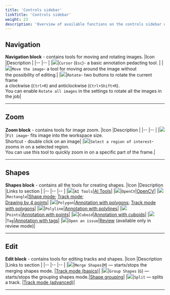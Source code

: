 ```yaml
---
title: 'Controls sidebar'
linkTitle: 'Controls sidebar'
weight: 23
description: 'Overview of available functions on the controls sidebar of the annotation tool.'
---
```


## Navigation

**Navigation block** - contains tools for moving and rotating images.
|Icon |Description |
|-- |-- |
|![](/images/image148.jpg)|`Cursor` (`Esc`)- a basic annotation pedacting tool. |
|![](/images/image149.jpg)|`Move the image`- a tool for moving around the image without<br/> the possibility of editing.|
|![](/images/image102.jpg)|`Rotate`- two buttons to rotate the current frame<br/> a clockwise (`Ctrl+R`) and anticlockwise (`Ctrl+Shift+R`).<br/> You can enable `Rotate all images` in the settings to rotate all the images in the job|

---

## Zoom

**Zoom block** - contains tools for image zoom.
|Icon |Description |
|-- |-- |
|![](/images/image151.jpg)|`Fit image`- fits image into the workspace size.<br/> Shortcut - double click on an image|
|![](/images/image166.jpg)|`Select a region of interest`- zooms in on a selected region.<br/> You can use this tool to quickly zoom in on a specific part of the frame.|

---

## Shapes

**Shapes block** - contains all the tools for creating shapes.
|Icon |Description |Links to section |
|-- |-- |-- |
|![](/images/image189.jpg)|`AI Tools`|[AI Tools](/docs/manual/advanced/ai-tools/)|
|![](/images/image201.jpg)|`OpenCV`|[OpenCV](/docs/manual/advanced/opencv-tools/)|
|![](/images/image167.jpg)|`Rectangle`|[Shape mode](/docs/manual/basics/shape-mode-basics/); [Track mode](/docs/manual/basics/track-mode-basics/);<br/> [Drawing by 4 points](/docs/manual/advanced/annotation-with-rectangle-by-4-points/)|
|![](/images/image168.jpg)|`Polygon`|[Annotation with polygons](/docs/manual/advanced/annotation-with-polygons/); [Track mode with polygons](/docs/manual/advanced/annotation-with-polygons/track-mode-with-polygons/)|
|![](/images/image169.jpg)|`Polyline`|[Annotation with polylines](/docs/manual/advanced/annotation-with-polylines/)|
|![](/images/image170.jpg)|`Points`|[Annotation with points](/docs/manual/advanced/annotation-with-points/)|
|![](/images/image176.jpg)|`Cuboid`|[Annotation with cuboids](/docs/manual/advanced/annotation-with-cuboids/)|
|![](/images/image171.jpg)|`Tag`|[Annotation with tags](/docs/manual/advanced/annotation-with-tags/)|
|![](/images/image195.jpg)|`Open an issue`|[Review](/docs/manual/advanced/review/) (available only in review mode)|

---

## Edit

**Edit block** - contains tools for editing tracks and shapes.
|Icon |Description |Links to section |
|-- |-- |-- |
|![](/images/image172.jpg)|`Merge Shapes`(`M`) — starts/stops the merging shapes mode. |[Track mode (basics)](/docs/manual/basics/track-mode-basics/)|
|![](/images/image173.jpg)|`Group Shapes` (`G`) — starts/stops the grouping shapes mode.|[Shape grouping](/docs/manual/advanced/shape-grouping/)|
|![](/images/image174.jpg)|`Split` — splits a track. |[Track mode (advanced)](/docs/manual/advanced/track-mode-advanced/)|

---
